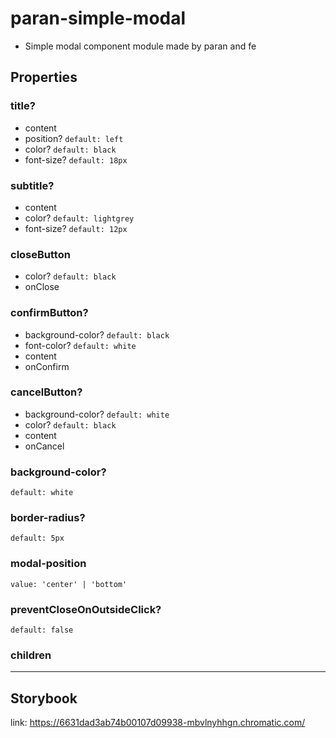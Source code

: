 # paran-simple-modal

- Simple modal component module made by paran and fe

## Properties

### title?

- content
- position? `default: left`
- color? `default: black`
- font-size? `default: 18px`

### subtitle?

- content
- color? `default: lightgrey`
- font-size? `default: 12px`

### closeButton

- color? `default: black`
- onClose

### confirmButton?

- background-color? `default: black`
- font-color? `default: white`
- content
- onConfirm

### cancelButton?

- background-color? `default: white`
- color? `default: black`
- content
- onCancel

### background-color?

`default: white`

### border-radius?

`default: 5px`

### modal-position

`value: 'center' | 'bottom'`

### preventCloseOnOutsideClick?

`default: false`

### children

---

## Storybook

link: https://6631dad3ab74b00107d09938-mbvlnyhhgn.chromatic.com/
